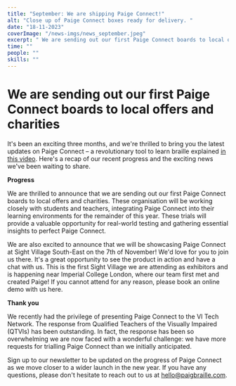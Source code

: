 ```yaml
---
title: "September: We are shipping Paige Connect!"
alt: "Close up of Paige Connect boxes ready for delivery. "
date: "18-11-2023"
coverImage: "/news-imgs/news_september.jpeg"
excerpt: " We are sending out our first Paige Connect boards to local offers and charities "
time: ""
people: ""
skills: ""
---
```


# We are sending out our first Paige Connect boards to local offers and charities

It's been an exciting three months, and we're thrilled to bring you the latest updates on Paige Connect – a revolutionary tool to learn braille explained [in this video](https://www.youtube.com/watch?v=rnK82sIc45Q). Here's a recap of our recent progress and the exciting news we've been waiting to share.

**Progress**

We are thrilled to announce that we are sending out our first Paige Connect boards to local offers and charities. These organisation will be working closely with students and teachers, integrating Paige Connect into their learning environments for the remainder of this year. These trials will provide a valuable opportunity for real-world testing and gathering essential insights to perfect Paige Connect.

We are also excited to announce that we will be showcasing Paige Connect at Sight Village South-East on the 7th of November! We'd love for you to join us there. It's a great opportunity to see the product in action and have a chat with us. This is the first Sight Village we are attending as exhibitors and is happening near Imperial College London, where our team first met and created Paige! If you cannot attend for any reason, please book an online demo with us here.

**Thank you**

We recently had the privilege of presenting Paige Connect to the VI Tech Network. The response from Qualified Teachers of the Visually Impaired (QTVIs) has been outstanding. In fact, the response has been so overwhelming we are now faced with a wonderful challenge: we have more requests for trialling Paige Connect than we initially anticipated.

Sign up to our newsletter to be updated on the progress of Paige Connect as we move closer to a wider launch in the new year. If you have any questions, please don't hesitate to reach out to us at <hello@paigbraille.com>.
